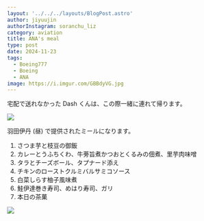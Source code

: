 ```yaml
---
layout: '../../../layouts/BlogPost.astro'
author: jiyuujin
authorInstagram: soranchu_liz
category: aviation
title: ANA's meal
type: post
date: 2024-11-23
tags:
  - Boeing777
  - Boeing
  - ANA
image: https://i.imgur.com/GBBdyVG.jpg
---
```


宅配で送れなかった Dash くんは、この際一緒に連れて帰ります。

![](/assets/img/20241123/dash.JPG)

羽田伊丹 (昼) で提供されたミールになります。

1. さつま芋と枝豆の御飯
2. カレーとうふちくわ、牛蒡旨煮かつおとくるみの佃煮、里芋肉味噌
3. タラとチーズボール、タプナード添え
4. チキンのローストクルミバルサミコソース
5. 白菜しらす柚子風味煮
6. 鮭伊達巻き寿司、めはり寿司、ガリ
7. 本日の茶菓

![](/assets/img/20241123/kinaishoku.JPG)
